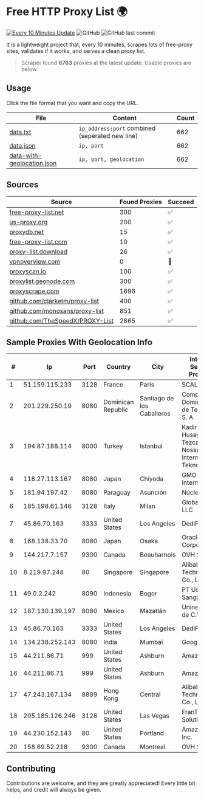 
# Free HTTP Proxy List 🌍

[![Every 10 Minutes Update](https://github.com/mertguvencli/http-proxy-list/actions/workflows/main.yml/badge.svg?branch=main)](https://github.com/mertguvencli/http-proxy-list/actions/workflows/main.yml)
![GitHub](https://img.shields.io/github/license/mertguvencli/http-proxy-list)
![GitHub last commit](https://img.shields.io/github/last-commit/mertguvencli/http-proxy-list)

It is a lightweight project that, every 10 minutes, scrapes lots of free-proxy sites, validates if it works, and serves a clean proxy list.


> Scraper found **6763** proxies at the latest update. Usable proxies are below.

## Usage

Click the file format that you want and copy the URL.


|File|Content|Count|
|----|-------|-----|
|[data.txt](https://raw.githubusercontent.com/mertguvencli/http-proxy-list/main/proxy-list/data.txt)|`ip_address:port` combined (seperated new line)|662|
|[data.json](https://raw.githubusercontent.com/mertguvencli/http-proxy-list/main/proxy-list/data.json)|`ip, port`|662|
|[data-with-geolocation.json](https://raw.githubusercontent.com/mertguvencli/http-proxy-list/main/proxy-list/data-with-geolocation.json)|`ip, port, geolocation`|662|

## Sources

|Source|Found Proxies|Succeed|
|------|-------------|-------|
|[free-proxy-list.net](https://free-proxy-list.net)|300|✅|
|[us-proxy.org](https://www.us-proxy.org)|200|✅|
|[proxydb.net](http://proxydb.net)|15|✅|
|[free-proxy-list.com](https://free-proxy-list.com/?page=&port=&type%5B%5D=http&type%5B%5D=https&up_time=0&search=Search)|10|✅|
|[proxy-list.download](https://www.proxy-list.download/HTTP)|26|✅|
|[vpnoverview.com](https://vpnoverview.com/privacy/anonymous-browsing/free-proxy-servers)|0|🚫|
|[proxyscan.io](https://www.proxyscan.io)|100|✅|
|[proxylist.geonode.com](https://proxylist.geonode.com/api/proxy-list?limit=300&page=1&sort_by=lastChecked&sort_type=desc&protocols=http,https)|300|✅|
|[proxyscrape.com](https://api.proxyscrape.com/v2/?request=displayproxies&protocol=http&timeout=10000&country=all&ssl=all&anonymity=all)|1696|✅|
|[github.com/clarketm/proxy-list](https://raw.githubusercontent.com/clarketm/proxy-list/master/proxy-list-raw.txt)|400|✅|
|[github.com/monosans/proxy-list](https://raw.githubusercontent.com/monosans/proxy-list/main/proxies/http.txt)|851|✅|
|[github.com/TheSpeedX/PROXY-List](https://raw.githubusercontent.com/TheSpeedX/PROXY-List/master/http.txt)|2865|✅|


## Sample Proxies With Geolocation Info

|#|Ip|Port|Country|City|Internet Service Provider|
|-|--|----|-------|----|-------------------------|
|1|51.159.115.233|3128|France|Paris|SCALEWAY|
|2|201.229.250.19|8080|Dominican Republic|Santiago de los Caballeros|Compañía Dominicana de Teléfonos S. A.|
|3|194.87.188.114|8000|Turkey|Istanbul|Kadir Huseyin Tezcan Nosspeed Internet Teknolojileri|
|4|118.27.113.167|8080|Japan|Chiyoda|GMO Internet, Inc.|
|5|181.94.197.42|8080|Paraguay|Asunción|Núcleo S.A.|
|6|185.198.61.146|3128|Italy|Milan|Global Router LLC|
|7|45.86.70.163|3333|United States|Los Angeles|DediPath|
|8|168.138.33.70|8080|Japan|Osaka|Oracle Corporation|
|9|144.217.7.157|9300|Canada|Beauharnois|OVH SAS|
|10|8.219.97.248|80|Singapore|Singapore|Alibaba (US) Technology Co., Ltd.|
|11|49.0.2.242|8090|Indonesia|Bogor|PT Usaha Adi Sanggoro|
|12|187.130.139.197|8080|Mexico|Mazatlán|Uninet S.A. de C.V.|
|13|45.86.70.163|3333|United States|Los Angeles|DediPath|
|14|134.238.252.143|8080|India|Mumbai|Google LLC|
|15|44.211.86.71|999|United States|Ashburn|Amazon.com|
|16|44.211.86.71|999|United States|Ashburn|Amazon.com|
|17|47.243.167.134|8889|Hong Kong|Central|Alibaba (US) Technology Co., Ltd.|
|18|205.185.126.246|3128|United States|Las Vegas|FranTech Solutions|
|19|44.230.152.143|80|United States|Portland|Amazon.com, Inc.|
|20|158.69.52.218|9300|Canada|Montreal|OVH SAS|



## Contributing

Contributions are welcome, and they are greatly appreciated! Every
little bit helps, and credit will always be given.

